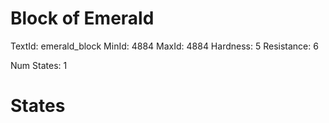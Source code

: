 # Block of Emerald
TextId: emerald_block
MinId: 4884
MaxId: 4884
Hardness: 5
Resistance: 6

Num States: 1
# States
```

```